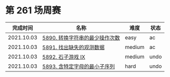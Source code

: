 # 第 261 场周赛

**完成时间**|**名称**|**难度**|**状态**
------------|--------|--------|--------
2021.10.03|[5890. 转换字符串的最少操作次数](./5890.%20转换字符串的最少操作次数)|easy|ac
2021.10.03|[5891. 找出缺失的观测数据](./5891.%20找出缺失的观测数据)|medium|ac
2021.10.03|[5892. 石子游戏 IX](./5892.%20石子游戏%20IX)|medium|undo
2021.10.03|[5893. 含特定字母的最小子序列](./5893.%20含特定字母的最小子序列)|hard|undo
